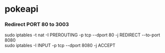 # pokeapi

### Redirect PORT 80 to 3003
sudo iptables -t nat -I PREROUTING -p tcp --dport 80 -j REDIRECT --to-port 8080
<br>
sudo iptables -I INPUT -p tcp --dport 8080 -j ACCEPT

